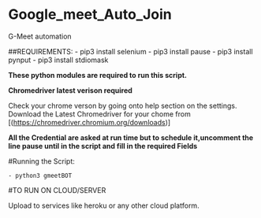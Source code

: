 # Google_meet_Auto_Join
G-Meet automation

##REQUIREMENTS:
            - pip3 install selenium
            - pip3 install pause
            - pip3 install pynput
            - pip3 install stdiomask

**These python modules are required to run this script.**

**Chromedriver latest verison required**

Check your chrome verson by going onto help section on the settings.
Download the  Latest Chromedriver for your chome from [(https://chromedriver.chromium.org/downloads)]

**All the Credential are asked at run time but to schedule it,uncomment the line pause until in the script and fill in the required Fields**

#Running the Script:

    - python3 gmeetBOT

#TO RUN ON CLOUD/SERVER
 
Upload to services like heroku or any other cloud platform.

